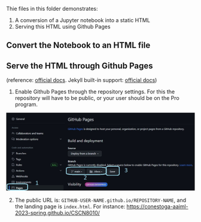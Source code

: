 Thie files in this folder demonstrates:
1. A conversion of a Jupyter notebook into a static HTML
2. Serving this HTML using Github Pages

## Convert the Notebook to an HTML file

## Serve the HTML through Github Pages
(reference: [official docs](https://docs.github.com/en/pages/quickstart). Jekyll built-in support: [official docs](https://docs.github.com/en/pages/setting-up-a-github-pages-site-with-jekyll/about-github-pages-and-jekyll))
1. Enable Github Pages through the repository settings. For this the repository will have to be public, or your user should be on the Pro program. 

![image](../../images/github_pages/enable_github_pages.jpg)

2. The public URL is: `GITHUB-USER-NAME.github.io/REPOSITORY-NAME`, and the landing page is `index.html`. For instance: https://conestoga-aaiml-2023-spring.github.io/CSCN8010/